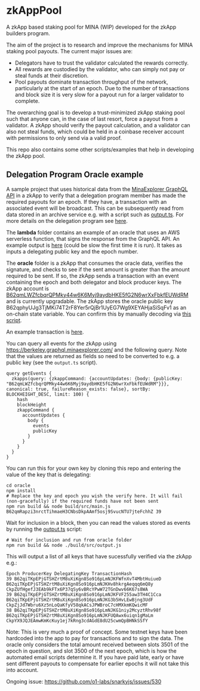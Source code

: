 # zkAppPool
A zkApp based staking pool for MINA (WIP) developed for the zkApp builders program.

The aim of the project is to research and improve the mechanisms for MINA staking pool payouts. The current major issues are:

* Delegators have to trust the validator calculated the rewards correctly.
* All rewards are custodied by the validator, who can simply not pay or steal funds at their discretion.
* Pool payouts dominate transaction throughput of the network, particularly at the start of an epoch. Due to the number of transactions and block size it is very slow for a payout run for a larger validator to complete.

The overarching goal is to develop a trust-minimized zkApp staking pool such that anyone can, in the case of last resort, force a payout from a validator. A zkApp should verify the payout calculation, and a validator can also not steal funds, which could be held in a coinbase receiver account with permissions to only send via a valid proof.

This repo also contains some other scripts/examples that help in developing the zkApp pool.

## Delegation Program Oracle example
A sample project that uses historical data from the [MinaExplorer GraphQL API](https://berkeley.graphql.minaexplorer.com/) in a zkApp to verify that a delegation program member has made the required payouts for an epoch. If they have, a transaction with an associated event will be broadcast. This can be subsequently read from data stored in an archive service e.g. with a script such as [output.ts](https://github.com/garethtdavies/zkAppPool/blob/main/oracle/src/output.ts). For more details on the delegation program see [here](https://docs.minaprotocol.com/node-operators/foundation-delegation-program).

The **lambda** folder contains an example of an oracle that uses an AWS serverless function, that signs the response from the GraphQL API. An example output is [here](https://xiyh2rxrqdnbv3jeaiscukkngi0rkili.lambda-url.us-west-2.on.aws/?publicKey=B62qpBVRzjqFcbzMk3JAFdjruMAoqdHyHiE9XNyshZ5NjGo2gY7CxZz&epoch=38) (could be slow the first time it is run). It takes as inputs a delegating public key and the epoch number.

The **oracle** folder is a zkApp that consumes the oracle data, verifies the signature, and checks to see if the sent amount is greater than the amount required to be sent. If so, the zkApp sends a transaction with an event containing the epoch and both delegator and block producer keys. The zkApp account is [B62qmLWZfcbqrQPMky44w6K6Myj9aydbHKE5fG2N6wrXxFbkfEUWdRM](https://berkeley.minaexplorer.com/wallet/B62qmLWZfcbqrQPMky44w6K6Myj9aydbHKE5fG2N6wrXxFbkfEUWdRM) and is currently upgradable. The zkApp stores the oracle public key B62qphyUJg3TjMKi74T2rF8Yer5rQjBr1UyEG7Wg9XEYAHjaSiSqFv1 as an on-chain state variable. You can confirm this by manually decoding via [this script](https://github.com/garethtdavies/zkAppPool/blob/main/oracle/src/debug-events.ts).

An example transaction is [here](https://berkeley.minaexplorer.com/transaction/CkpZUfHgefJ3EAb9kFTx6P37qSy6vBRcYPwW72TGnDwv66K67s8WA).

You can query all events for the zkApp using https://berkeley.graphql.minaexplorer.com/ and the following query. Note that the values are returned as fields so need to be converted to e.g. a public key (see the `output.ts` script).

```gql
query getEvents {
  zkapps(query: {zkappCommand: {accountUpdates: {body: {publicKey: "B62qmLWZfcbqrQPMky44w6K6Myj9aydbHKE5fG2N6wrXxFbkfEUWdRM"}}}, canonical: true, failureReason_exists: false}, sortBy: BLOCKHEIGHT_DESC, limit: 100) {
    hash
    blockHeight
    zkappCommand {
      accountUpdates {
        body {
          events
          publicKey
        }
      }
    }
  }
}
```

You can run this for your own key by cloning this repo and entering the value of the key that is delegating:

```
cd oracle
npm install
# Replace the key and epoch you wish the verify here. It will fail (non-gracefully) if the required funds have not been sent
npm run build && node build/src/main.js B62qmRapzi3nrctTihmaeH3CNbsDkpAAmf5osj9SvucNTU7jteFchhZ 39
```

Wait for inclusion in a block, then you can read the values stored as events by running the [output.ts](https://github.com/garethtdavies/zkAppPool/blob/main/oracle/src/output.ts) script:

```
# Wait for inclusion and run from oracle folder
npm run build && node ./build/src/output.js
```

This will output a list of all keys that have sucessfully verified via the zkApp e.g.:

```
Epoch ProducerKey DelegatingKey TransactionHash
39 B62qiTKpEPjGTSHZrtM8uXiKgn8So916pLmNJKFWfnXvT4MbtHuiueD B62qiTKpEPjGTSHZrtM8uXiKgn8So916pLmNJKHv8hkrgAeqqq6mQ8y CkpZUfHgefJ3EAb9kFTx6P37qSy6vBRcYPwW72TGnDwv66K67s8WA
39 B62qiTKpEPjGTSHZrtM8uXiKgn8So916pLmNJKFVF255aw3TH4C1Cca B62qiTKpEPjGTSHZrtM8uXiKgn8So916pLmNJKG3b5HvLEwBjng3UdF CkpZjJd7Wbru6Xz5nLoQaKfyV58qkACsJPWBroC7cHMXkmKQwicMF
38 B62qiTKpEPjGTSHZrtM8uXiKgn8So916pLmNJKG1niy2McyztRhv98f B62qiTKpEPjGTSHZrtM8uXiKgn8So916pLmNJKFUQAwx6uiqn1gMaLm CkpYX9JQJEAmwKmKcKuy1ej7kRng3cdAGdE8dU25cwmQpBHNkSSfY
```

Note: This is very much a proof of concept. Some testnet keys have been hardcoded into the app to pay for transactions and to sign the data. The oracle only considers the total amount received between slots 3501 of the epoch in question, and slot 3500 of the next epoch, which is how the automated email scripts determine it. If you have paid late, early or have sent different payouts to compensate for earlier epochs it will not take this into account.

Ongoing issue: https://github.com/o1-labs/snarkyjs/issues/530
